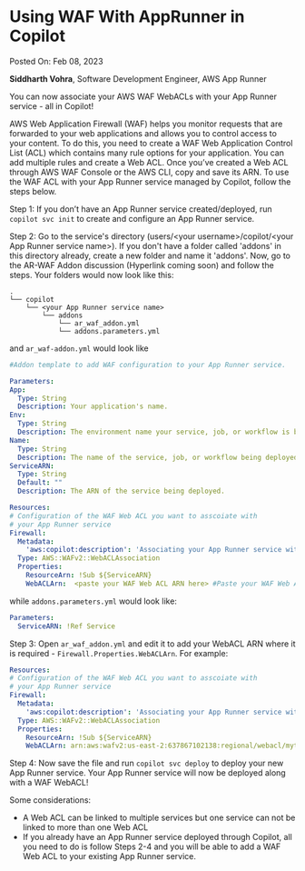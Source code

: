 # Using WAF With AppRunner in Copilot

Posted On: Feb 08, 2023

**Siddharth Vohra**, Software Development Engineer, AWS App Runner

You can now associate your AWS WAF WebACLs with your App Runner service - all in Copilot!

AWS Web Application Firewall (WAF) helps you monitor requests that are forwarded to your web applications and allows you to control access to your content. To do this, you need to create a WAF Web Application Control List (ACL) which contains many rule options for your application. You can add multiple rules and create a Web ACL. Once you’ve created a Web ACL through AWS WAF Console or the AWS CLI, copy and save its ARN. To use the WAF ACL with your App Runner service managed by Copilot, follow the steps below.

 Step 1: If you don’t have an App Runner service created/deployed, run `copilot svc init` to create and configure an App Runner service.

Step 2: Go to the service's directory (users/\<your username\>/copilot/\<your App Runner service name\>). If you don't have a folder called 'addons' in this directory already, create a new folder and name it 'addons'. Now, go to the AR-WAF Addon discussion (Hyperlink coming soon) and follow the steps.  Your folders would now look like this:  

  ```term
  .
  └── copilot
      └── <your App Runner service name>
          └── addons
              └── ar_waf_addon.yml 
              └── addons.parameters.yml
  ```

and `ar_waf-addon.yml` would look like  
  ```yaml
#Addon template to add WAF configuration to your App Runner service.

Parameters:
  App:
    Type: String
    Description: Your application's name.
  Env:
    Type: String
    Description: The environment name your service, job, or workflow is being deployed to.
  Name:
    Type: String
    Description: The name of the service, job, or workflow being deployed.
  ServiceARN:
    Type: String
    Default: ""
    Description: The ARN of the service being deployed.

Resources:
  # Configuration of the WAF Web ACL you want to asscoiate with 
  # your App Runner service
  Firewall:
    Metadata:
      'aws:copilot:description': 'Associating your App Runner service with your WAF WebACL'
    Type: AWS::WAFv2::WebACLAssociation
    Properties: 
      ResourceArn: !Sub ${ServiceARN}
      WebACLArn:  <paste your WAF Web ACL ARN here> #Paste your WAF Web ACLL ARN here
  ```

while `addons.parameters.yml` would look like:  
  ```yaml
  Parameters:
    ServiceARN: !Ref Service
  ```

Step 3: Open `ar_waf_addon.yml` and edit it to add your WebACL ARN where it is required - `Firewall.Properties.WebACLArn`. For example:   
  ```yaml
Resources:
  # Configuration of the WAF Web ACL you want to asscoiate with 
  # your App Runner service
  Firewall:
    Metadata:
      'aws:copilot:description': 'Associating your App Runner service with your WAF WebACL'
    Type: AWS::WAFv2::WebACLAssociation
    Properties: 
      ResourceArn: !Sub ${ServiceARN}
      WebACLArn: arn:aws:wafv2:us-east-2:637867102138:regional/webacl/mytestwebacl/3df32464-be9f-47ce-a12b-3a466c1c8913
  ```
 

Step 4: Now save the file and run `copilot svc deploy` to deploy your new App Runner service. Your App Runner service will now be deployed along with a WAF WebACL!  

Some considerations:  
-  A Web ACL can be linked to multiple services but one service can not be linked to more than one Web ACL
- If you already have an App Runner service deployed through Copilot, all you need to do is follow Steps 2-4 and you will be able to add a WAF Web ACL to your existing App Runner service.


